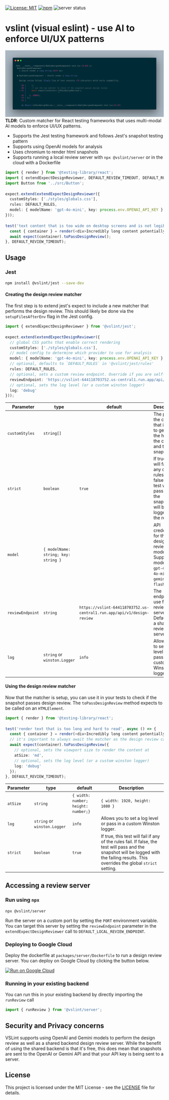 [![License: MIT](https://img.shields.io/badge/License-MIT-yellow.svg)](https://opensource.org/licenses/MIT)
[![npm](https://img.shields.io/npm/v/@vslint/jest)](https://www.npmjs.com/package/@vslint/jest)
![server status](https://github.com/leohentschker/vslint/actions/workflows/ci.yml/badge.svg?branch=main)

# vslint (visual eslint) - use AI to enforce UI/UX patterns
![Sample test output showing design review feedback](./assets/sample_test_output.png)
**TLDR**: Custom matcher for React testing frameworks that uses multi-modal AI models to enforce UI/UX patterns.
* Supports the Jest testing framework and follows Jest's snapshot testing pattern
* Supports using OpenAI models for analysis
* Uses chromium to render html snapshots
* Supports running a local review server with `npx @vslint/server` or in the cloud with a Dockerfile

```typescript
import { render } from '@testing-library/react';
import { extendExpectDesignReviewer, DEFAULT_REVIEW_TIMEOUT, DEFAULT_RULES } from '@vslint/jest';
import Button from '../src/Button';

expect.extend(extendExpectDesignReviewer({
  customStyles: ['./styles/globals.css'],
  rules: DEFAULT_RULES,
  model: { modelName: 'gpt-4o-mini', key: process.env.OPENAI_API_KEY }
}));

test('text content that is too wide on desktop screens and is not legible', async () => {
  const { container } = render(<div>Incredibly long content potentially too long. Human readability is best when lines are not as long and have fewer words on a single line, this div should have fewer words, really. It's just rude.</div>);
  await expect(container).toPassDesignReview();
}, DEFAULT_REVIEW_TIMEOUT);
```

## Usage
### Jest
```bash
npm install @vslint/jest --save-dev
```

#### Creating the design review matcher
The first step is to extend jest's expect to include a new matcher that performs the design review. This should likely be done via the `setupFilesAfterEnv` flag in the Jest config.
```typescript
import { extendExpectDesignReviewer } from '@vslint/jest';

expect.extend(extendExpectDesignReviewer({
  // global CSS paths that enable correct rendering
  customStyles: ['./styles/globals.css'],
  // model config to determine which provider to use for analysis
  model: { modelName: 'gpt-4o-mini', key: process.env.OPENAI_API_KEY },
  // optional, defaults to `DEFAULT_RULES` in '@vslint/jest/rules'
  rules: DEFAULT_RULES,
  // optional, sets a custom review endpoint. Override if you are self-hosting a review server
  reviewEndpoint: 'https://vslint-644118703752.us-central1.run.app/api/v1/design-review',
  // optional, sets the log level (or a custom winston logger)
  log: 'debug'
}));
```
| Parameter                | type     | default                  | Description
| ------------------------ | -------- | ------------------------ | -------------------------------------------------------------------------------------------------------------------------- |
| `customStyles`                  | `string[]`   |                          | The path to the css file that is used to generate the hash of the css file and the snapshot.
| `strict`                  | `boolean`   | `true`                    | If true, tests will fail if any of the rules fail. If false, the test will pass and the snapshot will be logged with the results.
| `model`                   | `{ modelName: string; key: string }`  |         | API credentials for the design review model. Supported models are `gpt-4o`, `gpt-4o-mini` and `gemini-1.5-flash`
| `reviewEndpoint`          | `string`   | `https://vslint-644118703752.us-central1.run.app/api/v1/design-review` | The endpoint to use for the review server. Defaults to a shared review server.
| `log`                     | `string` or `winston.Logger`  | `info`                    | Allows you to set a log level or pass in a custom Winston logger.

#### Using the design review matcher
Now that the matcher is setup, you can use it in your tests to check if the snapshot passes design review. The `toPassDesignReview` method expects to be called on an `HTMLElement`.
```typescript
import { render } from '@testing-library/react';

test('render text that is too long and hard to read', async () => {
  const { container } = render(<div>Incredibly long content potentially too long. Human readability is best at a maximum of 75 characters</div>);
  // it's important to always await the matcher as the design review call is asynchronous
  await expect(container).toPassDesignReview({
    // optional, sets the viewport size to render the content at
    atSize: 'md',
    // optional, sets the log level (or a custom winston logger)
    log: 'debug'
  });
}, DEFAULT_REVIEW_TIMEOUT);
```

| Parameter                | type     | default                  | Description
| ------------------------ | -------- | ------------------------ | -------------------------------------------------------------------------------------------------------------------------- |
| `atSize`                  | `string` | `{ width: number; height: number;}`   | `{ width: 1920, height: 1080 }`                    | The viewport size to render the content at. Can be `full-screen`, `mobile`, `tablet`, `sm`, `md`, `lg`, `xl`, `2xl`, `3xl`
| `log`                     | `string` or `winston.Logger`  | `info`                    | Allows you to set a log level or pass in a custom Winston logger.
| `strict`                  | `boolean`                    | `true`                    | If true, this test will fail if any of the rules fail. If false, the test will pass and the snapshot will be logged with the failing results. This overrides the global `strict` setting.

## Accessing a review server
### Run using `npx`
```
npx @vslint/server
```
Run the server on a custom port by setting the `PORT` environment variable. You can target this server by setting the `reviewEndpoint` parameter in the `extendExpectDesignReviewer` call to `DEFAULT_LOCAL_REVIEW_ENDPOINT`.

### Deploying to Google Cloud
Deploy the dockerfile at `packages/server/Dockerfile` to run a design review server. You can deploy on Google Cloud by clicking the button below.


[![Run on Google Cloud](https://deploy.cloud.run/button.svg)](https://deploy.cloud.run?git_repo=https://github.com/leohentschker/vslint&revision=main&dir=packages/server)

### Running in your existing backend
You can run this in your existing backend by directly importing the `runReview` call
```typescript
import { runReview } from '@vslint/server';
```

## Security and Privacy concerns
VSLint supports using OpenAI and Gemini models to perform the design review as well as a shared backend design review server. While the benefit of using the shared backend is that it's free, this does mean that snapshots are sent to the OpenAI or Gemini API and that your API key is being sent to a server.

## License
This project is licensed under the MIT License - see the [LICENSE](LICENSE) file for details.
